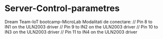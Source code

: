 # Server-Control-parametres 
Dream Team-IoT bootcamp-MicroLab
        Modalitati de conectare:
// Pin 8 to IN1 on the ULN2003 driver
// Pin 9 to IN2 on the ULN2003 driver
// Pin 10 to IN3 on the ULN2003 driver
// Pin 11 to IN4 on the ULN2003 driver
